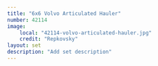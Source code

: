 ```yaml
---
title: "6x6 Volvo Articulated Hauler"
number: 42114
image:
    local: "42114-volvo-articulated-hauler.jpg"
    credit: "Repkovsky"
layout: set
description: "Add set description"
---
```

